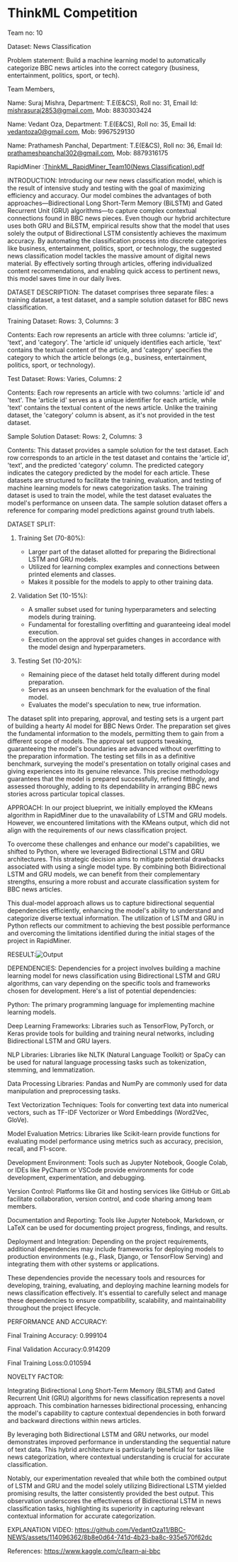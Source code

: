 # ThinkML Competition

Team no: 10


Dataset: News Classification

Problem statement: Build a machine learning model to automatically categorize BBC news articles into the correct category (business, entertainment, politics, sport, or tech).


Team Members,

Name: Suraj Mishra,
Department: T.E(E&CS),
Roll no: 31,
Email Id: mishrasuraj2853@gmail.com,
Mob: 8830303424

Name: Vedant Oza,
Department: T.E(E&CS),
Roll no: 35,
Email Id: vedantoza0@gmail.com,
Mob: 9967529130

Name: Prathamesh Panchal,
Department: T.E(E&CS),
Roll no: 36,
Email Id: prathameshpanchal302@gmail.com,
Mob: 8879316175

RapidMiner :[ThinkML_RapidMiner_Team10(News Classification).pdf](https://github.com/VedantOza11/BBC-NEWS/files/14232295/ThinkML_RapidMiner_Team10.News.Classification.pdf)


INTRODUCTION:
Introducing our new news classification model, which is the result of intensive study and testing with the goal of maximizing efficiency and accuracy. Our model combines the advantages of both approaches—Bidirectional Long Short-Term Memory (BiLSTM) and Gated Recurrent Unit (GRU) algorithms—to capture complex contextual connections found in BBC news pieces. Even though our hybrid architecture uses both GRU and BiLSTM, empirical results show that the model that uses solely the output of Bidirectional LSTM consistently achieves the maximum accuracy. By automating the classification process into discrete categories like business, entertainment, politics, sport, or technology, the suggested news classification model tackles the massive amount of digital news material. By effectively sorting through articles, offering individualized content recommendations, and enabling quick access to pertinent news, this model saves time in our daily lives.

DATASET DESCRIPTION:
The dataset comprises three separate files: a training dataset, a test dataset, and a sample solution dataset for BBC news classification.

Training Dataset:
Rows: 3,
Columns: 3

Contents: Each row represents an article with three columns: 'article id', 'text', and 'category'. The 'article id' uniquely identifies each article, 'text' contains the textual content of the article, and 'category' specifies the category to which the article belongs (e.g., business, entertainment, politics, sport, or technology).

Test Dataset:
Rows: Varies,
Columns: 2

Contents: Each row represents an article with two columns: 'article id' and 'text'. The 'article id' serves as a unique identifier for each article, while 'text' contains the textual content of the news article. Unlike the training dataset, the 'category' column is absent, as it's not provided in the test dataset.

Sample Solution Dataset:
Rows: 2,
Columns: 3

Contents: This dataset provides a sample solution for the test dataset. Each row corresponds to an article in the test dataset and contains the 'article id', 'text', and the predicted 'category' column. The predicted category indicates the category predicted by the model for each article.
These datasets are structured to facilitate the training, evaluation, and testing of machine learning models for news categorization tasks. The training dataset is used to train the model, while the test dataset evaluates the model's performance on unseen data. The sample solution dataset offers a reference for comparing model predictions against ground truth labels.


DATASET SPLIT:
1. Training Set (70-80%):
   - Larger part of the dataset allotted for preparing the Bidirectional LSTM and GRU models.
   - Utilized for learning complex examples and connections between printed elements and classes.
   - Makes it possible for the models to apply to other training data.

2. Validation Set (10-15%):
   - A smaller subset used for tuning hyperparameters and selecting models during training.
   - Fundamental for forestalling overfitting and guaranteeing ideal model execution.
   - Execution on the approval set guides changes in accordance with the model design and hyperparameters.

3. Testing Set (10-20%):
   - Remaining piece of the dataset held totally different during model preparation.
   - Serves as an unseen benchmark for the evaluation of the final model.
   - Evaluates the model's speculation to new, true information.

The dataset split into preparing, approval, and testing sets is a urgent part of building a hearty AI model for BBC News Order. The preparation set gives the fundamental information to the models, permitting them to gain from a different scope of models. The approval set supports tweaking, guaranteeing the model's boundaries are advanced without overfitting to the preparation information. The testing set fills in as a definitive benchmark, surveying the model's presentation on totally original cases and giving experiences into its genuine relevance. This precise methodology guarantees that the model is prepared successfully, refined fittingly, and assessed thoroughly, adding to its dependability in arranging BBC news stories across particular topical classes.

APPROACH:
In our project blueprint, we initially employed the KMeans algorithm in RapidMiner due to the unavailability of LSTM and GRU models. However, we encountered limitations with the KMeans output, which did not align with the requirements of our news classification project.

To overcome these challenges and enhance our model's capabilities, we shifted to Python, where we leveraged Bidirectional LSTM and GRU architectures. This strategic decision aims to mitigate potential drawbacks associated with using a single model type. By combining both Bidirectional LSTM and GRU models, we can benefit from their complementary strengths, ensuring a more robust and accurate classification system for BBC news articles.

This dual-model approach allows us to capture bidirectional sequential dependencies efficiently, enhancing the model's ability to understand and categorize diverse textual information. The utilization of LSTM and GRU in Python reflects our commitment to achieving the best possible performance and overcoming the limitations identified during the initial stages of the project in RapidMiner.


RESEULT:![Output](https://github.com/VedantOza11/BBC-NEWS/assets/114096362/ced2571f-82ab-4ac7-8272-a5d42c3a5f55)

DEPENDENCIES: Dependencies for a project involves building a machine learning model for news classification using Bidirectional LSTM and GRU algorithms, can vary depending on the specific tools and frameworks chosen for development. Here's a list of potential dependencies:

Python: The primary programming language for implementing machine learning models.

Deep Learning Frameworks: Libraries such as TensorFlow, PyTorch, or Keras provide tools for building and training neural networks, including Bidirectional LSTM and GRU layers.

NLP Libraries: Libraries like NLTK (Natural Language Toolkit) or SpaCy can be used for natural language processing tasks such as tokenization, stemming, and lemmatization.

Data Processing Libraries: Pandas and NumPy are commonly used for data manipulation and preprocessing tasks.

Text Vectorization Techniques: Tools for converting text data into numerical vectors, such as TF-IDF Vectorizer or Word Embeddings (Word2Vec, GloVe).

Model Evaluation Metrics: Libraries like Scikit-learn provide functions for evaluating model performance using metrics such as accuracy, precision, recall, and F1-score.

Development Environment: Tools such as Jupyter Notebook, Google Colab, or IDEs like PyCharm or VSCode provide environments for code development, experimentation, and debugging.

Version Control: Platforms like Git and hosting services like GitHub or GitLab facilitate collaboration, version control, and code sharing among team members.

Documentation and Reporting: Tools like Jupyter Notebook, Markdown, or LaTeX can be used for documenting project progress, findings, and results.

Deployment and Integration: Depending on the project requirements, additional dependencies may include frameworks for deploying models to production environments (e.g., Flask, Django, or TensorFlow Serving) and integrating them with other systems or applications.

These dependencies provide the necessary tools and resources for developing, training, evaluating, and deploying machine learning models for news classification effectively. It's essential to carefully select and manage these dependencies to ensure compatibility, scalability, and maintainability throughout the project lifecycle.

PERFORMANCE AND ACCURACY:

Final Training Accuracy: 0.999104

Final Validation Accuracy:0.914209

Final Training Loss:0.010594

NOVELTY FACTOR:

Integrating Bidirectional Long Short-Term Memory (BiLSTM) and Gated Recurrent Unit (GRU) algorithms for news classification represents a novel approach. This combination harnesses bidirectional processing, enhancing the model's capability to capture contextual dependencies in both forward and backward directions within news articles.

By leveraging both Bidirectional LSTM and GRU networks, our model demonstrates improved performance in understanding the sequential nature of text data. This hybrid architecture is particularly beneficial for tasks like news categorization, where contextual understanding is crucial for accurate classification.

Notably, our experimentation revealed that while both the combined output of LSTM and GRU and the model solely utilizing Bidirectional LSTM yielded promising results, the latter consistently provided the best output. This observation underscores the effectiveness of Bidirectional LSTM in news classification tasks, highlighting its superiority in capturing relevant contextual information for accurate categorization.


EXPLANATION VIDEO: https://github.com/VedantOza11/BBC-NEWS/assets/114096362/8b8e0d64-741d-4b23-ba8c-935e570f62dc

References: https://www.kaggle.com/c/learn-ai-bbc
